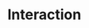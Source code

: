 # Interaction

<!--
【interaction】
character和环境的interaction
pre-defined functions (with pre-defined interaction points)

character之间的interaction。
关于group
- 可以考虑在让LLM生成的时候就一起生成一个group整体的行为。
关于随机交互
- 可以在生成的instance中，使用某种方式得到一个关系网，代表了哪些人存在关系。在存在关系的agent之间，才会出现交互行为。
- 比如我有1000个human，然后H1和H5是朋友关系。那么他们在perform一个high-level action的过程中，如果相遇，就有可能会随机产生挥手和停下交谈的mid-level action。
-->
